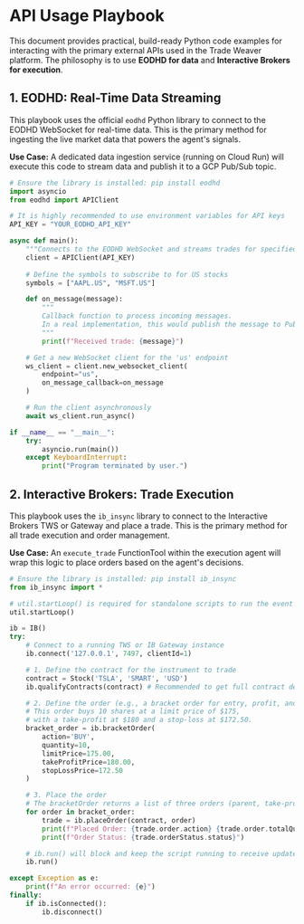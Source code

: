 # API Usage Playbook

This document provides practical, build-ready Python code examples for interacting with the primary external APIs used in the Trade Weaver platform. The philosophy is to use **EODHD for data** and **Interactive Brokers for execution**.

## 1. EODHD: Real-Time Data Streaming

This playbook uses the official `eodhd` Python library to connect to the EODHD WebSocket for real-time data. This is the primary method for ingesting the live market data that powers the agent's signals.

**Use Case:** A dedicated data ingestion service (running on Cloud Run) will execute this code to stream data and publish it to a GCP Pub/Sub topic.

```python
# Ensure the library is installed: pip install eodhd
import asyncio
from eodhd import APIClient

# It is highly recommended to use environment variables for API keys
API_KEY = "YOUR_EODHD_API_KEY"

async def main():
    """Connects to the EODHD WebSocket and streams trades for specified symbols."""
    client = APIClient(API_KEY)
    
    # Define the symbols to subscribe to for US stocks
    symbols = ["AAPL.US", "MSFT.US"]

    def on_message(message):
        """
        Callback function to process incoming messages.
        In a real implementation, this would publish the message to Pub/Sub.
        """
        print(f"Received trade: {message}")

    # Get a new WebSocket client for the 'us' endpoint
    ws_client = client.new_websocket_client(
        endpoint="us",
        on_message_callback=on_message
    )

    # Run the client asynchronously
    await ws_client.run_async()

if __name__ == "__main__":
    try:
        asyncio.run(main())
    except KeyboardInterrupt:
        print("Program terminated by user.")

```

## 2. Interactive Brokers: Trade Execution

This playbook uses the `ib_insync` library to connect to the Interactive Brokers TWS or Gateway and place a trade. This is the primary method for all trade execution and order management.

**Use Case:** An `execute_trade` FunctionTool within the execution agent will wrap this logic to place orders based on the agent's decisions.

```python
# Ensure the library is installed: pip install ib_insync
from ib_insync import *

# util.startLoop() is required for standalone scripts to run the event loop.
util.startLoop()

ib = IB()
try:
    # Connect to a running TWS or IB Gateway instance
    ib.connect('127.0.0.1', 7497, clientId=1)

    # 1. Define the contract for the instrument to trade
    contract = Stock('TSLA', 'SMART', 'USD')
    ib.qualifyContracts(contract) # Recommended to get full contract details

    # 2. Define the order (e.g., a bracket order for entry, profit, and stop-loss)
    # This order buys 10 shares at a limit price of $175,
    # with a take-profit at $180 and a stop-loss at $172.50.
    bracket_order = ib.bracketOrder(
        action='BUY',
        quantity=10,
        limitPrice=175.00,
        takeProfitPrice=180.00,
        stopLossPrice=172.50
    )

    # 3. Place the order
    # The bracketOrder returns a list of three orders (parent, take-profit, stop-loss)
    for order in bracket_order:
        trade = ib.placeOrder(contract, order)
        print(f"Placed Order: {trade.order.action} {trade.order.totalQuantity} {contract.symbol}")
        print(f"Order Status: {trade.orderStatus.status}")

    # ib.run() will block and keep the script running to receive updates
    ib.run()

except Exception as e:
    print(f"An error occurred: {e}")
finally:
    if ib.isConnected():
        ib.disconnect()

```
